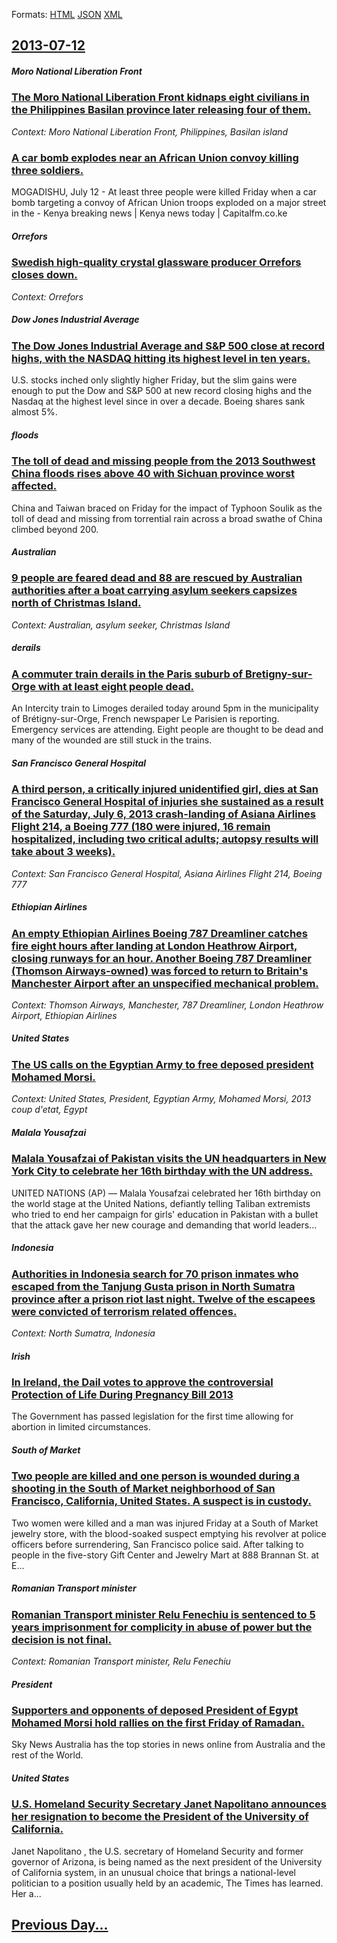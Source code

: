 
Formats: [HTML](2013/07/12/index.html)  [JSON](2013/07/12/index.json)  [XML](2013/07/12/index.xml)  

## [2013-07-12](/news/2013/07/12/index.md)

##### Moro National Liberation Front
### [The Moro National Liberation Front kidnaps eight civilians in the Philippines Basilan province later releasing four of them. ](/news/2013/07/12/the-moro-national-liberation-front-kidnaps-eight-civilians-in-the-philippines-basilan-province-later-releasing-four-of-them.md)
_Context: Moro National Liberation Front, Philippines, Basilan island_

##### 
### [A car bomb explodes near an African Union convoy killing three soldiers. ](/news/2013/07/12/a-car-bomb-explodes-near-an-african-union-convoy-killing-three-soldiers.md)
MOGADISHU, July 12 - At least three people were killed Friday when a car bomb targeting a convoy of African Union troops exploded on a major street in the - Kenya breaking news | Kenya news today | Capitalfm.co.ke

##### Orrefors
### [Swedish high-quality crystal glassware producer Orrefors closes down. ](/news/2013/07/12/swedish-high-quality-crystal-glassware-producer-orrefors-closes-down.md)
_Context: Orrefors_

##### Dow Jones Industrial Average
### [The Dow Jones Industrial Average and S&P 500 close at record highs, with the NASDAQ hitting its highest level in ten years. ](/news/2013/07/12/the-dow-jones-industrial-average-and-s-p-500-close-at-record-highs-with-the-nasdaq-hitting-its-highest-level-in-ten-years.md)
U.S. stocks inched only slightly higher Friday, but the slim gains were enough to put the Dow and S&P 500 at new record closing highs and the Nasdaq at the highest level since in over a decade. Boeing shares sank almost 5%.

##### floods
### [The toll of dead and missing people from the 2013 Southwest China floods rises above 40 with Sichuan province worst affected. ](/news/2013/07/12/the-toll-of-dead-and-missing-people-from-the-2013-southwest-china-floods-rises-above-40-with-sichuan-province-worst-affected.md)
China and Taiwan braced on Friday for the impact of Typhoon Soulik as the toll of dead and missing from torrential rain across a broad swathe of China climbed beyond 200.

##### Australian
### [9 people are feared dead and 88 are rescued by Australian authorities after a boat carrying asylum seekers capsizes north of Christmas Island. ](/news/2013/07/12/9-people-are-feared-dead-and-88-are-rescued-by-australian-authorities-after-a-boat-carrying-asylum-seekers-capsizes-north-of-christmas-islan.md)
_Context: Australian, asylum seeker, Christmas Island_

##### derails
### [A commuter train derails in the Paris suburb of Bretigny-sur-Orge with at least eight people dead. ](/news/2013/07/12/a-commuter-train-derails-in-the-paris-suburb-of-bra-c-tigny-sur-orge-with-at-least-eight-people-dead.md)
An Intercity train to Limoges derailed today around 5pm in the municipality of Brétigny-sur-Orge, French newspaper Le Parisien is reporting. Emergency services are attending. Eight people are thought to be dead and many of the wounded are still stuck in the trains. 

##### San Francisco General Hospital
### [A third person, a critically injured unidentified girl, dies at San Francisco General Hospital of injuries she sustained as a result of the Saturday, July 6, 2013 crash-landing of Asiana Airlines Flight 214, a Boeing 777 (180 were injured, 16 remain hospitalized, including two critical adults; autopsy results will take about 3 weeks). ](/news/2013/07/12/a-third-person-a-critically-injured-unidentified-girl-dies-at-san-francisco-general-hospital-of-injuries-she-sustained-as-a-result-of-the.md)
_Context: San Francisco General Hospital, Asiana Airlines Flight 214, Boeing 777_

##### Ethiopian Airlines
### [An empty Ethiopian Airlines Boeing 787 Dreamliner catches fire eight hours after landing at London Heathrow Airport, closing runways for an hour. Another Boeing 787 Dreamliner (Thomson Airways-owned) was forced to return to Britain's Manchester Airport after an unspecified mechanical problem. ](/news/2013/07/12/an-empty-ethiopian-airlines-boeing-787-dreamliner-catches-fire-eight-hours-after-landing-at-london-heathrow-airport-closing-runways-for-an.md)
_Context: Thomson Airways, Manchester, 787 Dreamliner, London Heathrow Airport, Ethiopian Airlines_

##### United States
### [The US calls on the Egyptian Army to free deposed president Mohamed Morsi. ](/news/2013/07/12/the-us-calls-on-the-egyptian-army-to-free-deposed-president-mohamed-morsi.md)
_Context: United States, President, Egyptian Army, Mohamed Morsi, 2013 coup d'etat, Egypt_

##### Malala Yousafzai
### [Malala Yousafzai of Pakistan visits the UN headquarters in New York City to celebrate her 16th birthday with the UN address. ](/news/2013/07/12/malala-yousafzai-of-pakistan-visits-the-un-headquarters-in-new-york-city-to-celebrate-her-16th-birthday-with-the-un-address.md)
UNITED NATIONS (AP) — Malala Yousafzai celebrated her 16th birthday on the world stage at the United Nations, defiantly telling Taliban extremists who tried to end her campaign for girls&#x27; education in Pakistan with a bullet that the attack gave her new courage and demanding that world leaders...

##### Indonesia
### [Authorities in Indonesia search for 70 prison inmates who escaped from the Tanjung Gusta prison in North Sumatra province after a prison riot last night. Twelve of the escapees were convicted of terrorism related offences. ](/news/2013/07/12/authorities-in-indonesia-search-for-70-prison-inmates-who-escaped-from-the-tanjung-gusta-prison-in-north-sumatra-province-after-a-prison-rio.md)
_Context: North Sumatra, Indonesia_

##### Irish
### [In Ireland, the Dail votes to approve the controversial Protection of Life During Pregnancy Bill 2013 ](/news/2013/07/12/in-ireland-the-da-il-votes-to-approve-the-controversial-protection-of-life-during-pregnancy-bill-2013.md)
The Government has passed legislation for the first time allowing for abortion in limited circumstances.

##### South of Market
### [Two people are killed and one person is wounded during a shooting in the South of Market neighborhood of San Francisco, California, United States. A suspect is in custody. ](/news/2013/07/12/two-people-are-killed-and-one-person-is-wounded-during-a-shooting-in-the-south-of-market-neighborhood-of-san-francisco-california-united-s.md)
Two women were killed and a man was injured Friday at a South of Market jewelry store, with the blood-soaked suspect emptying his revolver at police officers before surrendering, San Francisco police said. After talking to people in the five-story Gift Center and Jewelry Mart at 888 Brannan St. at E...

##### Romanian Transport minister
### [Romanian Transport minister Relu Fenechiu is sentenced to 5 years imprisonment for complicity in abuse of power but the decision is not final. ](/news/2013/07/12/romanian-transport-minister-relu-fenechiu-is-sentenced-to-5-years-imprisonment-for-complicity-in-abuse-of-power-but-the-decision-is-not-fina.md)
_Context: Romanian Transport minister, Relu Fenechiu_

##### President
### [Supporters and opponents of deposed President of Egypt Mohamed Morsi hold rallies on the first Friday of Ramadan. ](/news/2013/07/12/supporters-and-opponents-of-deposed-president-of-egypt-mohamed-morsi-hold-rallies-on-the-first-friday-of-ramadan.md)
Sky News Australia has the top stories in news online from Australia and the rest of the World.

##### United States
### [U.S. Homeland Security Secretary Janet Napolitano announces her resignation to become the President of the University of California. ](/news/2013/07/12/u-s-homeland-security-secretary-janet-napolitano-announces-her-resignation-to-become-the-president-of-the-university-of-california.md)
Janet Napolitano , the U.S. secretary of Homeland Security and former governor of Arizona, is being named as the next president of the University of California system, in an unusual choice that brings a national-level politician to a position usually held by an academic, The Times has learned. Her a...

## [Previous Day...](/news/2013/07/11/index.md)

